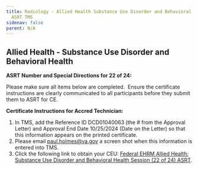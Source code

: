 ```yaml
---
title: Radiology - Allied Health Substance Use Disorder and Behavioral Health -
  ASRT TMS
sidenav: false
parent: N/A
---
```

## Allied Health - Substance Use Disorder and Behavioral Health

**ASRT Number and Special Directions for 22 of 24:**

Please make sure all items below are completed.  Ensure the certificate instructions are clearly communicated to all participants before they submit them to ASRT for CE.

**Certificate Instructions for Accred Technician:**

1. In TMS, add the Reference ID DCD01040063 (the # from the Approval Letter) and Approval End Date 10/25/2024 (Date on the Letter) so that this information appears on the printed certificate.
1. Please email [paul.holmes@va.gov](mailto:paul.holmes@va.gov) a screen shot when this information is entered into TMS.
1. Click the following link to obtain your CEU: [Federal EHRM Allied Health: Substance Use Disorder and Behavioral Health Session (22 of 24) ASRT](https://va-hcm03.ns2cloud.com/learning/user/deeplink.do?linkId=ITEM_DETAILS&componentID=131014738&componentTypeID=VA&fromSF=Y&revisionDate=1726545600000#/1B0A0F923131AD1C1900720634C063BA).




